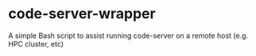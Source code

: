 # code-server-wrapper
A simple Bash script to assist running code-server on a remote host (e.g. HPC cluster, etc)
